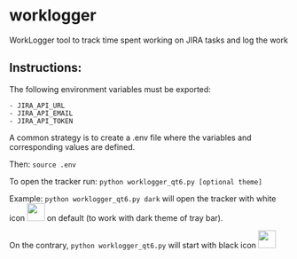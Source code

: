 # worklogger
WorkLogger tool to track time spent working on JIRA tasks and log the work

## Instructions:

The following environment variables must be exported:
```
- JIRA_API_URL
- JIRA_API_EMAIL
- JIRA_API_TOKEN
```

A common strategy is to create a .env file where the variables and corresponding values are defined.

Then:
```source .env```

To open the tracker run:
```python worklogger_qt6.py [optional theme]```

Example: ```python worklogger_qt6.py dark``` will open the tracker with white icon <img src="https://drive.usercontent.google.com/download?id=19vglgXt_tTVe1LMzIelu9-8KuZLJR5Bj" width="32"/> on default (to work with dark theme of tray bar). 

On the contrary, ```python worklogger_qt6.py``` will start with black icon <img src="https://drive.usercontent.google.com/download?id=1ROXlU1Zuj5BCrxGGDkQjgcOH-L0OYWUl" width="32"/>
